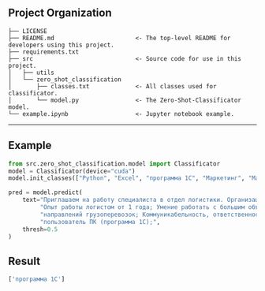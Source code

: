 
Project Organization
------------

    ├── LICENSE
    ├── README.md                       <- The top-level README for developers using this project.
    ├── requirements.txt 
    ├── src                             <- Source code for use in this project.
    │   ├── utils
    │   └── zero_shot_classification
    │       ├── classes.txt             <- All classes used for classificator.
    │       └── model.py                <- The Zero-Shot-Classificator model.
    └── example.ipynb                   <- Jupyter notebook example.


--------
## Example
```python
from src.zero_shot_classification.model import Classificator
model = Classificator(device="cuda")
model.init_classes(["Python", "Excel", "программа 1С", "Маркетинг", "Machine learning"])

pred = model.predict(
    text="Приглашаем на работу специалиста в отдел логистики. Организация грузоперевозок до магазинов сети. Требования: "
         "Опыт работы логистом от 1 года; Умение работать с большим объемом информации; Знание особенностей маршрутов и"
         "направлений грузоперевозок; Коммуникабельность, ответственность внимательность, стрессоустойчивость; Уверенный "
         "пользователь ПК (программа 1С);",
    thresh=0.5
)
```

## Result
```python
['программа 1С']
```
